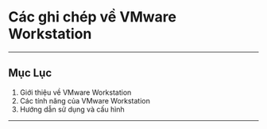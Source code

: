 # Các ghi chép về VMware Workstation
----
## Mục Lục
1. Giới thiệu về VMware Workstation
2. Các tính năng của VMware Workstation
3. Hướng dẫn sử dụng và cấu hình

----
